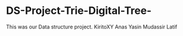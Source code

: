 # DS-Project-Trie-Digital-Tree-
This was our Data structure project.
KiritoXY
Anas Yasin
Mudassir Latif
